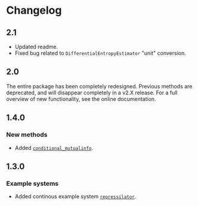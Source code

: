 # Changelog

## 2.1

- Updated readme.
- Fixed bug related to `DifferentialEntropyEstimator` "unit" conversion.

## 2.0

The entire package has been completely redesigned. Previous methods are deprecated,
and will disappear completely in a v2.X release.
For a full overview of new functionality, see the online documentation.

## 1.4.0

### New methods

- Added [`conditional_mutualinfo`](@ref).

## 1.3.0

### Example systems

- Added continous example system [`repressilator`](@ref).
